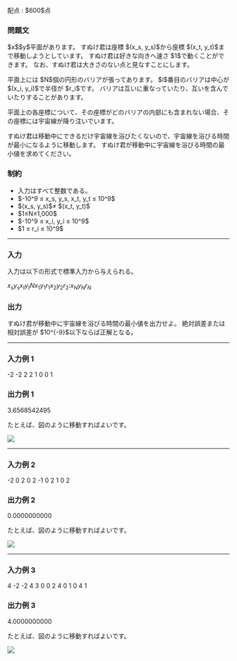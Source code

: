 
<div>

<span>

<span>

<p>
配点 : $600$点
</p>

<div>

<section>

### **問題文**

<p>
$x$$y$平面があります。
すぬけ君は座標 $(x_s, y_s)$から座標 $(x_t, y_t)$まで移動しようとしています。
すぬけ君は好きな向きへ速さ $1$で動くことができます。
なお、すぬけ君は大きさのない点と見なすことにします。
</p>

<p>
平面上には $N$個の円形のバリアが張ってあります。
$i$番目のバリアは中心が $(x_i, y_i)$で半径が $r_i$です。
バリアは互いに重なっていたり、互いを含んでいたりすることがあります。
</p>

<p>
平面上の各座標について、その座標がどのバリアの内部にも含まれない場合、その座標には宇宙線が降り注いでいます。
</p>

<p>
すぬけ君は移動中にできるだけ宇宙線を浴びたくないので、宇宙線を浴びる時間が最小になるように移動します。
すぬけ君が移動中に宇宙線を浴びる時間の最小値を求めてください。
</p>

</section>

</div>

<div>

<section>

### **制約**

<ul>

<li>
入力はすべて整数である。
</li>

<li>
$-10^9 ≤ x_s, y_s, x_t, y_t ≤ 10^9$
</li>

<li>
$(x_s, y_s)$≠ $(x_t, y_t)$
</li>

<li>
$1≤N≤1,000$
</li>

<li>
$-10^9 ≤ x_i, y_i ≤ 10^9$
</li>

<li>
$1 ≤ r_i ≤ 10^9$
</li>

</ul>

</section>

</div>

---

<div>

<div>

<section>

### **入力**

<p>
入力は以下の形式で標準入力から与えられる。
</p>

<div>

$x_s$$y_s$$x_t$$y_t$$N$$x_1$$y_1$$r_1$$x_2$$y_2$$r_2$$:$$x_N$$y_N$$r_N$
</div>

</section>

</div>

<div>

<section>

### **出力**

<p>
すぬけ君が移動中に宇宙線を浴びる時間の最小値を出力せよ。
絶対誤差または相対誤差が $10^{-9}$以下ならば正解となる。
</p>

</section>

</div>

</div>

---

<div>

<section>

### **入力例 1**

<div>

-2 -2 2 2
1
0 0 1

</div>

</section>

</div>

<div>

<section>

### **出力例 1**

<div>

3.6568542495

</div>

<p>
たとえば、図のように移動すればよいです。
</p>

<div>

<img src="https://atcoder.jp/img/arc064/e9c630751968b7051df5750b7ddc0e07.png">

</img>

</div>

</section>

</div>

---

<div>

<section>

### **入力例 2**

<div>

-2 0 2 0
2
-1 0 2
1 0 2

</div>

</section>

</div>

<div>

<section>

### **出力例 2**

<div>

0.0000000000

</div>

<p>
たとえば、図のように移動すればよいです。
</p>

<div>

<img src="https://atcoder.jp/img/arc064/fb82f6f4df5b22cffb868ce6333277aa.png">

</img>

</div>

</section>

</div>

---

<div>

<section>

### **入力例 3**

<div>

4 -2 -2 4
3
0 0 2
4 0 1
0 4 1

</div>

</section>

</div>

<div>

<section>

### **出力例 3**

<div>

4.0000000000

</div>

<p>
たとえば、図のように移動すればよいです。
</p>

<div>

<img src="https://atcoder.jp/img/arc064/d09006720c225cbe69eae3fd9c186e67.png">

</img>

</div>

</section>

</div>

</span>

</span>

</div>
